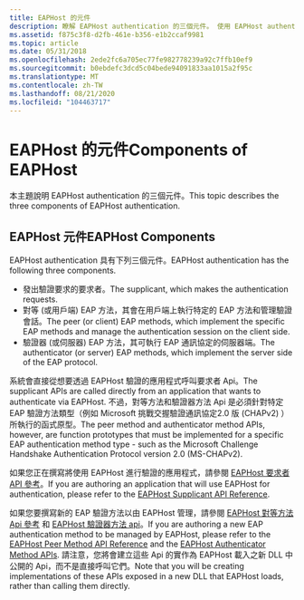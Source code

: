 ```yaml
---
title: EAPHost 的元件
description: 瞭解 EAPHost authentication 的三個元件。 使用 EAPHost authentication 來查看其他可用的資源。
ms.assetid: f875c3f8-d2fb-461e-b356-e1b2ccaf9981
ms.topic: article
ms.date: 05/31/2018
ms.openlocfilehash: 2ede2fc6a705ec77fe982778239a92c7ffb10ef9
ms.sourcegitcommit: b0ebdefc3dcd5c04bede94091833aa1015a2f95c
ms.translationtype: MT
ms.contentlocale: zh-TW
ms.lasthandoff: 08/21/2020
ms.locfileid: "104463717"
---
```

# <a name="components-of-eaphost"></a><span data-ttu-id="04cf3-104">EAPHost 的元件</span><span class="sxs-lookup"><span data-stu-id="04cf3-104">Components of EAPHost</span></span>

<span data-ttu-id="04cf3-105">本主題說明 EAPHost authentication 的三個元件。</span><span class="sxs-lookup"><span data-stu-id="04cf3-105">This topic describes the three components of EAPHost authentication.</span></span>

## <a name="eaphost-components"></a><span data-ttu-id="04cf3-106">EAPHost 元件</span><span class="sxs-lookup"><span data-stu-id="04cf3-106">EAPHost Components</span></span>

<span data-ttu-id="04cf3-107">EAPHost authentication 具有下列三個元件。</span><span class="sxs-lookup"><span data-stu-id="04cf3-107">EAPHost authentication has the following three components.</span></span>

-   <span data-ttu-id="04cf3-108">發出驗證要求的要求者。</span><span class="sxs-lookup"><span data-stu-id="04cf3-108">The supplicant, which makes the authentication requests.</span></span>
-   <span data-ttu-id="04cf3-109">對等 (或用戶端) EAP 方法，其會在用戶端上執行特定的 EAP 方法和管理驗證會話。</span><span class="sxs-lookup"><span data-stu-id="04cf3-109">The peer (or client) EAP methods, which implement the specific EAP methods and manage the authentication session on the client side.</span></span>
-   <span data-ttu-id="04cf3-110">驗證器 (或伺服器) EAP 方法，其可執行 EAP 通訊協定的伺服器端。</span><span class="sxs-lookup"><span data-stu-id="04cf3-110">The authenticator (or server) EAP methods, which implement the server side of the EAP protocol.</span></span>

<span data-ttu-id="04cf3-111">系統會直接從想要透過 EAPHost 驗證的應用程式呼叫要求者 Api。</span><span class="sxs-lookup"><span data-stu-id="04cf3-111">The supplicant APIs are called directly from an application that wants to authenticate via EAPHost.</span></span> <span data-ttu-id="04cf3-112">不過，對等方法和驗證器方法 Api 是必須針對特定 EAP 驗證方法類型（例如 Microsoft 挑戰交握驗證通訊協定2.0 版 (CHAPv2) ）所執行的函式原型。</span><span class="sxs-lookup"><span data-stu-id="04cf3-112">The peer method and authenticator method APIs, however, are function prototypes that must be implemented for a specific EAP authentication method type - such as the Microsoft Challenge Handshake Authentication Protocol version 2.0 (MS-CHAPv2).</span></span>

<span data-ttu-id="04cf3-113">如果您正在撰寫將使用 EAPHost 進行驗證的應用程式，請參閱 [EAPHost 要求者 API 參考](eap-host-supplicant-api-reference.md)。</span><span class="sxs-lookup"><span data-stu-id="04cf3-113">If you are authoring an application that will use EAPHost for authentication, please refer to the [EAPHost Supplicant API Reference](eap-host-supplicant-api-reference.md).</span></span>

<span data-ttu-id="04cf3-114">如果您要撰寫新的 EAP 驗證方法以由 EAPHost 管理，請參閱 [EAPHost 對等方法 Api 參考](eap-host-peer-method-api-reference.md) 和 [EAPHost 驗證器方法 api](eaphost-authenticator-method-apis.md)。</span><span class="sxs-lookup"><span data-stu-id="04cf3-114">If you are authoring a new EAP authentication method to be managed by EAPHost, please refer to the [EAPHost Peer Method API Reference](eap-host-peer-method-api-reference.md) and the [EAPHost Authenticator Method APIs](eaphost-authenticator-method-apis.md).</span></span> <span data-ttu-id="04cf3-115">請注意，您將會建立這些 Api 的實作為 EAPHost 載入之新 DLL 中公開的 Api，而不是直接呼叫它們。</span><span class="sxs-lookup"><span data-stu-id="04cf3-115">Note that you will be creating implementations of these APIs exposed in a new DLL that EAPHost loads, rather than calling them directly.</span></span>

 

 




